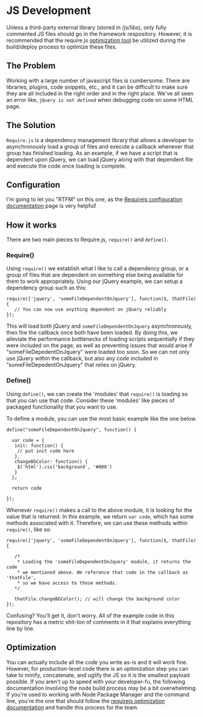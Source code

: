 # JS Development

Unless a third-party external library (stored in /js/libs), only fully commented JS files should go in the framework respository. However, it is recommended that the require.js [optimization tool](http://requirejs.org/docs/optimization.html) be utilized during the build/deploy process to optimize these files.

## The Problem

Working with a large number of javascript files is cumbersome. There are libraries, plugins, code snippets, etc., and it can be difficult to make sure they are all included in the right order and in the right place. We've all seen an error like, `jQuery is not defined` when debugging code on some HTML page.

## The Solution

`Require.js` is a dependency management library that allows a developer to asynchronously load a group of files and execute a callback whenever that group has finished loading. As an example, if we have a script that is dependent upon jQuery, we can load jQuery along with that dependent file and execute the code once loading is complete.

## Configuration
I'm going to let you "RTFM" on this one, as the [Requirejs configuration documentation](http://requirejs.org/docs/start.html) page is very helpful!

## How it works

There are two main pieces to Require.js, `require()` and `define()`.

### Require()

Using `require()` we establish what I like to call a dependency group, or a group of files that are dependent on something else being available for them to work appropriately. Using our jQuery example, we can setup a dependency group such as this:

    require(['jquery', 'someFileDependentOnJquery'], function($, thatFile) {
       // You can now use anything dependent on jQuery reliably
    });
    
This will load both jQuery and `someFileDependentOnJquery` asynchronously, then fire the callback once both have been loaded. By doing this, we alleviate the performance bottlenecks of loading scripts sequentially if they were included on the page, as well as preventing issues that would arise if "someFileDepedentOnJquery" were loaded too soon. So we can not only use jQuery within the callback, but also any code included in "someFileDepedentOnJquery" that relies on jQuery.

### Define()

Using `define()`, we can create the 'modules' that `require()` is loading so that you can use that code. Consider these 'modules' like pieces of packaged functionality that you want to use.

To define a module, you can use the most basic example like the one below.

    define("someFileDependentOnJquery", function() {
    
      var code = {
       init: function() {
        // put init code here
       },
       changeBGColor: function() {
        $('html').css('background', '#000')
       }
      };
      
      return code
      
    });
    
Whenever `require()` makes a call to the above module, it is looking for the value that is returned. In this example, we return `var code`, which has some methods associated with it. Therefore, we can use these methods within `require()`, like so:
    
    require(['jquery', 'someFileDependentOnJquery'], function($, thatFile) {
    
       /*
        * Loading the 'someFileDependentOnJquery' module, it returns the code
        * we mentioned above. We reference that code in the callback as 'thatFile',
        * so we have access to those methods.
       */
       
       thatFile.changeBGColor(); // will change the background color
    });
    
Confusing? You'll get it, don't worry. All of the example code in this repository has a metric shit-ton of comments in it that explains everything line by line.

## Optimization

You can actually include all the code you write as-is and it will work fine. However, for production-level code there is an optimization step you can take to minify, concatenate, and uglify the JS so it is the smallest payload possible.
If you aren't up to speed with your developer-fu, the following documentation involving the node build process may be a bit overwhelming. If you're used to working with Node Package Manager and the command line, you're the one that should follow the [requirejs optimization documentation](http://requirejs.org/docs/optimization.html) and handle this process for the team.
